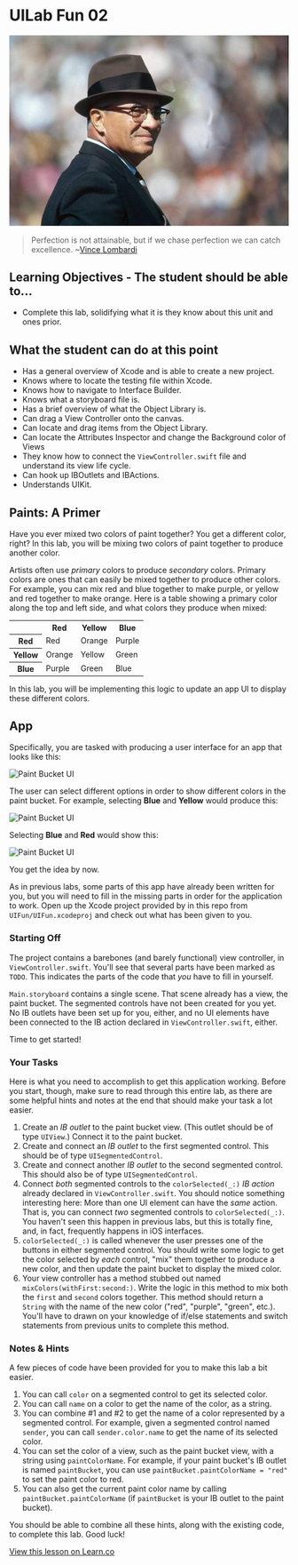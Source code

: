 # UILab Fun 02

![VinceLombardi](images/vince_lombardi.png)

> Perfection is not attainable, but if we chase perfection we can catch excellence. ~[Vince Lombardi](https://en.wikipedia.org/wiki/Vince_Lombardi)

## Learning Objectives - The student should be able to...

* Complete this lab, solidifying what it is they know about this unit and ones prior.

## What the student can do at this point 

* Has a general overview of Xcode and is able to create a new project.
* Knows where to locate the testing file within Xcode.
* Knows how to navigate to Interface Builder.
* Knows what a storyboard file is.
* Has a brief overview of what the Object Library is.
* Can drag a View Controller onto the canvas.
* Can locate and drag items from the Object Library.
* Can locate the Attributes Inspector and change the Background color of Views
* They know how to connect the `ViewController.swift` file and understand its view life cycle.
* Can hook up IBOutlets and IBActions.
* Understands UIKit.

## Paints: A Primer

Have you ever mixed two colors of paint together? You get a different color, right? In this lab, you will be mixing two colors of paint together to produce another color.

Artists often use _primary_ colors to produce _secondary_ colors. Primary colors are ones that can easily be mixed together to produce other colors. For example, you can mix red and blue together to make purple, or yellow and red together to make orange. Here is a table showing a primary color along the top and left side, and what colors they produce when mixed:

<table>
<tr>
<th></th>
<th>Red</th>
<th>Yellow</th>
<th>Blue</th>
</tr>
<tr>
<th>Red</td>
<td>Red</td>
<td>Orange</td>
<td>Purple</td>
</tr>
<tr>
<th>Yellow</th>
<td>Orange</td>
<td>Yellow</td>
<td>Green</td>
</tr>
<tr>
<th>Blue</th>
<td>Purple</td>
<td>Green</td>
<td>Blue</td>
</tr>
</table>

In this lab, you will be implementing this logic to update an app UI to display these different colors.

## App

Specifically, you are tasked with producing a user interface for an app that looks like this:

![Paint Bucket UI](http://i.imgur.com/kIaCdAy.png)

The user can select different options in order to show different colors in the paint bucket. For example, selecting **Blue** and **Yellow** would produce this:

![Paint Bucket UI](http://i.imgur.com/8mHzYjT.png)

Selecting **Blue** and **Red** would show this:

![Paint Bucket UI](http://i.imgur.com/Se2uNIl.png)

You get the idea by now.

As in previous labs, some parts of this app have already been written for you, but you will need to fill in the missing parts in order for the application to work. Open up the Xcode project provided by in this repo from `UIFun/UIFun.xcodeproj` and check out what has been given to you.

### Starting Off

The project contains a barebones (and barely functional) view controller, in `ViewController.swift`. You'll see that several parts have been marked as `TODO`. This indicates the parts of the code that _you_ have to fill in yourself.

`Main.storyboard` contains a single scene. That scene already has a view, the paint bucket. The segmented controls have not been created for you yet. No IB outlets have been set up for you, either, and no UI elements have been connected to the IB action declared in `ViewController.swift`, either.

Time to get started!

### Your Tasks

Here is what you need to accomplish to get this application working. Before you start, though, make sure to read through this entire lab, as there are some helpful hints and notes at the end that should make your task a lot easier.

1. Create an _IB outlet_ to the paint bucket view. (This outlet should be of type `UIView`.) Connect it to the paint bucket.
2. Create and connect an _IB outlet_ to the first segmented control. This should be of type `UISegmentedControl`.
3. Create and connect another _IB outlet_ to the second segmented control. This should also be of type `UISegmentedControl`.
4. Connect _both_ segmented controls to the `colorSelected(_:)` _IB action_ already declared in `ViewController.swift`. You should notice something interesting here: More than one UI element can have the _same_ action. That is, you can connect _two_ segmented controls to `colorSelected(_:)`. You haven't seen this happen in previous labs, but this is totally fine, and, in fact, frequently happens in iOS interfaces.
5. `colorSelected(_:)` is called whenever the user presses one of the buttons in either segmented control. You should write some logic to get the color selected by _each_ control, "mix" them together to produce a new color, and then update the paint bucket to display the mixed color.
6. Your view controller has a method stubbed out named `mixColors(withFirst:second:)`. Write the logic in this method to mix both the `first` and `second` colors together. This method should return a `String` with the name of the new color ("red", "purple", "green", etc.). You'll have to drawn on your knowledge of if/else statements and switch statements from previous units to complete this method.

### Notes & Hints

A few pieces of code have been provided for you to make this lab a bit easier.

1. You can call `color` on a segmented control to get its selected color.
2. You can call `name` on a color to get the name of the color, as a string.
3. You can combine \#1 and \#2 to get the name of a color represented by a segmented control. For example, given a segmented control named `sender`, you can call `sender.color.name` to get the name of its selected color.
4. You can set the color of a view, such as the paint bucket view, with a string using `paintColorName`. For example, if your paint bucket's IB outlet is named `paintBucket`, you can use `paintBucket.paintColorName = "red"` to set the paint color to red.
5. You can also get the current paint color name by calling `paintBucket.paintColorName` (if `paintBucket` is your IB outlet to the paint bucket).

You should be able to combine all these hints, along with the existing code, to complete this lab. Good luck!

<a href='https://learn.co/lessons/UILab02' data-visibility='hidden'>View this lesson on Learn.co</a>
